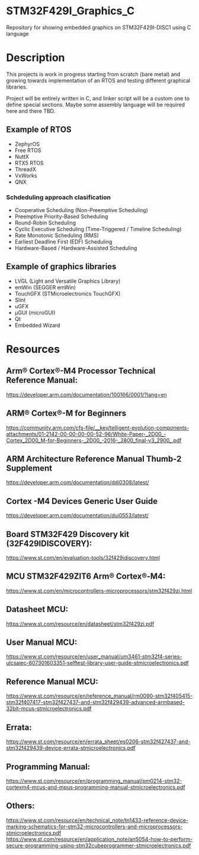 # STM32F429I_Graphics_C

Repository for showing embedded graphics on STM32F429I-DISC1 using C language

# Description

This projects is work in progress starting from scratch (bare metal) and growing towards implementation of an RTOS and testing different graphical libraries.

Project will be entirely written in C, and linker script will be a custom one to define special sections. Maybe some assembly language will be required here and there TBD.

## Example of RTOS
- ZephyrOS
- Free RTOS
- NuttX
- RTX5 RTOS
- ThreadX
- VxWorks
- QNX

### Schdeduling approach clasification
- Cooperative Scheduling (Non-Preemptive Scheduling)
- Preemptive Priority-Based Scheduling
- Round-Robin Scheduling
- Cyclic Executive Scheduling (Time-Triggered / Timeline Scheduling)
- Rate Monotonic Scheduling (RMS)
- Earliest Deadline First (EDF) Scheduling
- Hardware-Based / Hardware-Assisted Scheduling

## Example of graphics libraries
- LVGL (Light and Versatile Graphics Library)
- emWin (SEGGER emWin)
- TouchGFX (STMicroelectronics TouchGFX)
- Slint
- uGFX
- µGUI (microGUI)
- Qt
- Embedded Wizard

# Resources

## Arm® Cortex®-M4 Processor Technical Reference Manual:
https://developer.arm.com/documentation/100166/0001/?lang=en

## ARM® Cortex®-M for Beginners
https://community.arm.com/cfs-file/__key/telligent-evolution-components-attachments/01-2142-00-00-00-00-52-96/White-Paper-_2D00_-Cortex_2D00_M-for-Beginners-_2D00_-2016-_2800_final-v3_2900_.pdf

## ARM Architecture Reference Manual Thumb-2 Supplement
https://developer.arm.com/documentation/ddi0308/latest/

## Cortex -M4 Devices Generic User Guide
https://developer.arm.com/documentation/dui0553/latest/

## Board STM32F429 Discovery kit (32F429IDISCOVERY):
https://www.st.com/en/evaluation-tools/32f429idiscovery.html

## MCU STM32F429ZIT6 Arm® Cortex®‑M4:
https://www.st.com/en/microcontrollers-microprocessors/stm32f429zi.html

## Datasheet MCU:
https://www.st.com/resource/en/datasheet/stm32f429zi.pdf

## User Manual MCU:
https://www.st.com/resource/en/user_manual/um3461-stm32f4-series-ulcsaiec-607301603351-selftest-library-user-guide-stmicroelectronics.pdf

## Reference Manual MCU:
https://www.st.com/resource/en/reference_manual/rm0090-stm32f405415-stm32f407417-stm32f427437-and-stm32f429439-advanced-armbased-32bit-mcus-stmicroelectronics.pdf

## Errata:
https://www.st.com/resource/en/errata_sheet/es0206-stm32f427437-and-stm32f429439-device-errata-stmicroelectronics.pdf

## Programming Manual:
https://www.st.com/resource/en/programming_manual/pm0214-stm32-cortexm4-mcus-and-mpus-programming-manual-stmicroelectronics.pdf

## Others:
https://www.st.com/resource/en/technical_note/tn1433-reference-device-marking-schematics-for-stm32-microcontrollers-and-microprocessors-stmicroelectronics.pdf
https://www.st.com/resource/en/application_note/an5054-how-to-perform-secure-programming-using-stm32cubeprogrammer-stmicroelectronics.pdf
